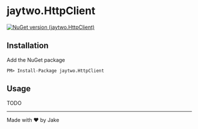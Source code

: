 # jaytwo.HttpClient

[![NuGet version (jaytwo.HttpClient)](https://img.shields.io/nuget/v/jaytwo.HttpClient.svg?style=flat-square)](https://www.nuget.org/packages/jaytwo.HttpClient/)

## Installation

Add the NuGet package

```
PM> Install-Package jaytwo.HttpClient
```

## Usage

TODO

---

Made with &hearts; by Jake
